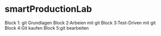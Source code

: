 # smartProductionLab

Block 1: git Grundlagen
Block 2:Arbeien mit git
Block 3:Test-Driven mit git
Block 4:Git kaufen
Block 5:git bearbeiten
